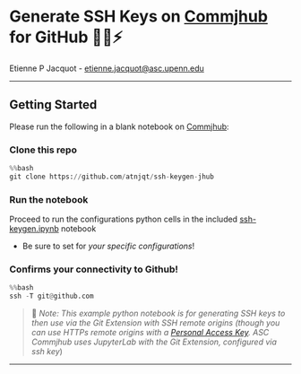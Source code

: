 # Generate SSH Keys on [Commjhub](https://commjhub.asc.upenn.edu/) for GitHub 🚀🔑⚡

Etienne P Jacquot - [etienne.jacquot@asc.upenn.edu](mailto:etienne.jacquot@asc.upenn.edu)
_________

## Getting Started

Please run the following in a blank notebook on [Commjhub](https://commjhub.asc.upenn.edu/):

### Clone this repo

``` python
%%bash
git clone https://github.com/atnjqt/ssh-keygen-jhub
```

### Run the notebook

Proceed to run the configurations python cells in the included [ssh-keygen.ipynb](./ssh-keygen.ipynb) notebook

- Be sure to set for *your specific configurations*!


### Confirms your connectivity to Github!

```python
%%bash
ssh -T git@github.com
```

> 🧐 *Note: This example python notebook is for generating SSH keys to then use via the Git Extension with SSH remote origins (though you can use HTTPs remote origins with a [Personal Access Key](https://docs.github.com/en/github/authenticating-to-github/keeping-your-account-and-data-secure/creating-a-personal-access-token). ASC Commjhub uses JupyterLab with the Git Extension, configured via ssh key*)
__________